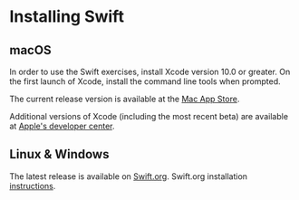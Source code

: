 # Installing Swift

## macOS

In order to use the Swift exercises, install Xcode version 10.0 or greater.
On the first launch of Xcode, install the command line tools when prompted.

The current release version is available at the [Mac App Store][xcode].

Additional versions of Xcode (including the most recent beta) are available at [Apple's developer center][apple-developer-center].

## Linux & Windows

The latest release is available on [Swift.org][swift-download].
Swift.org installation [instructions][swift-installation-instructions].

[xcode]: https://developer.apple.com/xcode/
[apple-developer-center]: https://developer.apple.com/xcode/downloads/
[swift-download]: https://swift.org/download/#releases
[swift-installation-instructions]: https://swift.org/getting-started/#installing-swift
